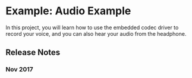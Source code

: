 # Example: Audio Example
In this project, you will learn how to use the embedded codec driver to record your voice, and you can also hear your audio from the headphone.

## Release Notes

### Nov 2017